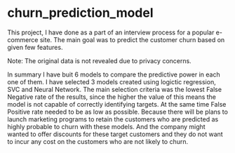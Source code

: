 # churn_prediction_model
This project, I have done as a part of an interview process for a popular e-commerce site. The main goal was to predict the customer churn based on given few features.

Note: The original data is not revealed due to privacy concerns.

In summary I have buit 6 models to compare the predictive power in each one of them. I have selected 3 models created using logictic regression, SVC and Neural Network. The main selection criteria was the lowest False Negative rate of the results, since the higher the value of this means the model is not capable of correctly identifying targets. At the same time False Positive rate needed to be as low as possible. Because there will be plans to launch marketing programs to retain the customers who are predicted as highly probable to churn with these models. And the company might wanted to offer discounts for these target customers and they do not want to incur any cost on the customers who are not likely to churn.
